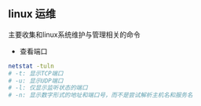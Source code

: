 ## linux 运维
主要收集和linux系统维护与管理相关的命令

- 查看端口
```bash
netstat -tuln
# -t: 显示TCP端口
# -u: 显示UDP端口
# -l: 仅显示监听状态的端口
# -n: 显示数字形式的地址和端口号，而不是尝试解析主机名和服务名

```
